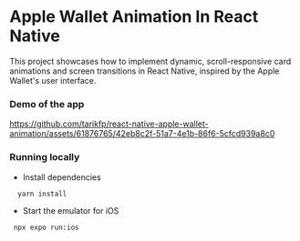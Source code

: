 # Apple Wallet Animation In React Native

This project showcases how to implement dynamic, scroll-responsive card animations and screen transitions in React Native, inspired by the Apple Wallet's user interface.

### Demo of the app

https://github.com/tarikfp/react-native-apple-wallet-animation/assets/61876765/42eb8c2f-51a7-4e1b-86f6-5cfcd939a8c0

### Running locally

- Install dependencies

```bash
  yarn install
  ```

- Start the emulator for iOS

```bash
 npx expo run:ios
```
